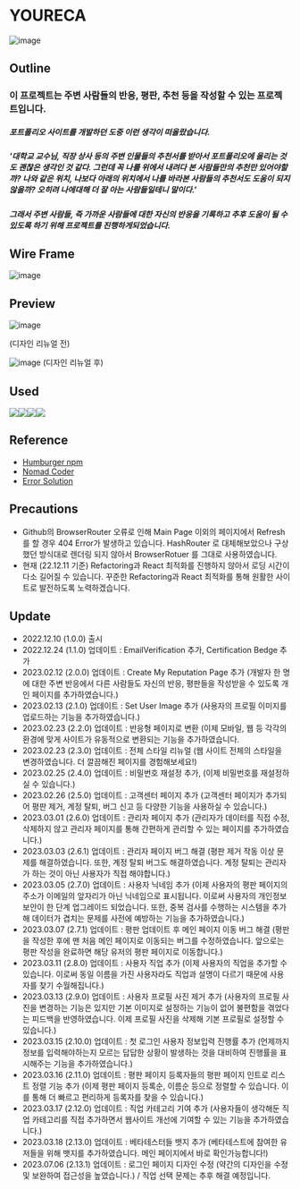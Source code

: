 # YOURECA
![image](https://github.com/JunhOpportunity/Responses-Chat/assets/89464762/a2bec1d5-bd47-4f6f-b285-d1bfea0aedbf)


## Outline
### 이 프로젝트는 주변 사람들의 반응, 평판, 추천 등을 작성할 수 있는 프로젝트입니다.
##### 포트폴리오 사이트를 개발하던 도중 이런 생각이 떠올랐습니다. 
##### '대학교 교수님, 직장 상사 등의 주변 인물들의 추천서를 받아서 포트폴리오에 올리는 것도 괜찮은 생각인 것 같다. 그런데 꼭 나를 위에서 내려다 본 사람들만의 추천만 있어야할까? 나와 같은 위치, 나보다 아래의 위치에서 나를 바라본 사람들의 추천서도 도움이 되지 않을까? 오히려 나에대해 더 잘 아는 사람들일테니 말이다.'
##### 그래서 주변 사람들, 즉 가까운 사람들에 대한 자신의 반응을 기록하고 추후 도움이 될 수 있도록 하기 위해 프로젝트를 진행하게되었습니다.


## Wire Frame
![image](https://user-images.githubusercontent.com/89464762/207522425-95653488-4e8b-4de3-88b3-38e9ceb7885a.png)


## Preview
![image](https://user-images.githubusercontent.com/89464762/207521709-d00287c2-86d4-4897-b464-4d56906a9336.png)

(디자인 리뉴얼 전)

![image](https://github.com/JunhOpportunity/Responses-Chat/assets/89464762/c46ffd1f-c5ee-4574-8448-58aed3514c24)
(디자인 리뉴얼 후)

## Used
<img src="https://img.shields.io/badge/Firebase-FFCA28?style=for-the-badge&logo=firebase&logoColor=white"><img src="https://img.shields.io/badge/Javascript-F7DF1E?style=for-the-badge&logo=Javascript&logoColor=white"><img src="https://img.shields.io/badge/React-61DAFB?style=for-the-badge&logo=React&logoColor=white"><img src="https://img.shields.io/badge/Notion-000000?style=for-the-badge&logo=Notion&logoColor=white">

## Reference
* [Humburger npm](https://github.com/luukdv/hamburger-react)
* [Nomad Coder](https://nomadcoders.co/nwitter/lobby)
* [Error Solution](https://velog.io/@junhopportunity)

## Precautions
* Github의 BrowserRouter 오류로 인해 Main Page 이외의 페이지에서 Refresh를 할 경우 404 Error가 발생하고 있습니다. HashRouter 로 대체해보았으나 구상했던 방식대로 렌더링 되지 않아서 BrowserRotuer 를 그대로 사용하였습니다.
* 현재 (22.12.11 기준) Refactoring과 React 최적화를 진행하지 않아서 로딩 시간이 다소 길어질 수 있습니다. 꾸준한 Refactoring과 React 최적화를 통해 원활한 사이트로 발전하도록 노력하겠습니다.

## Update
* 2022.12.10 (1.0.0) 출시
* 2022.12.24 (1.1.0) 업데이트 : EmailVerification 추가, Certification Bedge 추가
* 2023.02.12 (2.0.0) 업데이트 : Create My Reputation Page 추가 (개발자 한 명에 대한 주변 반응에서 다른 사람들도 자신의 반응, 평판들을 작성받을 수 있도록 개인 페이지를 추가하였습니다.)
* 2023.02.13 (2.1.0) 업데이트 : Set User Image 추가 (사용자의 프로필 이미지를 업로드하는 기능을 추가하였습니다.)
* 2023.02.23 (2.2.0) 업데이트 : 반응형 페이지로 변환 (이제 모바일, 웹 등 각각의 환경에 맞게 사이트가 유동적으로 변환되는 기능을 추가하였습니다.
* 2023.02.23 (2.3.0) 업데이트 : 전체 스타일 리뉴얼 (웹 사이트 전체의 스타일을 변경하였습니다. 더 깔끔해진 페이지를 경험해보세요!)
* 2023.02.25 (2.4.0) 업데이트 : 비밀번호 재설정 추가,  (이제 비밀번호를 재설정하실 수 있습니다.)
* 2023.02.26 (2.5.0) 업데이트 : 고객센터 페이지 추가 (고객센터 페이지가 추가되어 평판 제거, 계정 탈퇴, 버그 신고 등 다양한 기능을 사용하실 수 있습니다.)
* 2023.03.01 (2.6.0) 업데이트 : 관리자 페이지 추가 (관리자가 데이터를 직접 수정, 삭제하지 않고 관리자 페이지를 통해 간편하게 관리할 수 있는 페이지를 추가하였습니다.)
* 2023.03.03 (2.6.1) 업데이트 : 관리자 페이지 버그 해결 (평판 제거 작동 이상 문제를 해결하였습니다. 또한, 계정 탈퇴 버그도 해결하였습니다. 계정 탈퇴는 관리자가 하는 것이 아닌 사용자가 직접 해야합니다.)
* 2023.03.05 (2.7.0) 업데이트 : 사용자 닉네임 추가 (이제 사용자의 평판 페이지의 주소가 이메일의 앞자리가 아닌 닉네임으로 표시됩니다. 이로써 사용자의 개인정보 보안이 한 단계 업그레이드 되었습니다. 또한, 중복 검사를 수행하는 시스템을 추가해 데이터가 겹치는 문제를 사전에 예방하는 기능을 추가하였습니다.)
* 2023.03.07 (2.7.1) 업데이트 : 평판 업데이트 후 메인 페이지 이동 버그 해결 (평판을 작성한 후에 맨 처음 메인 페이지로 이동되는 버그를 수정하였습니다. 앞으로는 평판 작성을 완료하면 해당 유저의 평판 페이지로 이동합니다.)
* 2023.03.11 (2.8.0) 업데이트 : 사용자 직업 추가 (이제 사용자의 직업을 추가할 수 있습니다. 이로써 동일 이름을 가진 사용자라도 직업과 설명이 다르기 때문에 사용자를 찾기 수월해집니다.)
* 2023.03.13 (2.9.0) 업데이트 : 사용자 프로필 사진 제거 추가 (사용자의 프로필 사진을 변경하는 기능은 있지만 기본 이미지로 설정하는 기능이 없어 불편함을 겪었다는 피드백을 반영하였습니다. 이제 프로필 사진을 삭제해 기본 프로필로 설정할 수 있습니다.)
* 2023.03.15 (2.10.0) 업데이트 : 첫 로그인 사용자 정보입력 진행률 추가 (언제까지 정보를 입력해야하는지 모르는 답답한 상황이 발생하는 것을 대비하여 진행률을 표시해주는 기능을 추가하였습니다.)
* 2023.03.16 (2.11.0) 업데이트 : 평판 페이지 등록자들의 평판 페이지 인트로 리스트 정렬 기능 추가 (이제 평판 페이지 등록순, 이름순 등으로 정렬할 수 있습니다. 이를 통해 더 빠르고 편리하게 등록자를 찾을 수 있습니다.)
* 2023.03.17 (2.12.0) 업데이트 : 직업 카테고리 기여 추가 (사용자들이 생각해둔 직업 카테고리를 직접 추가하면서 웹사이트 개선에 기여할 수 있는 기능을 추가하였습니다.)
* 2023.03.18 (2.13.0) 업데이트 : 베타테스터들 뱃지 추가 (베타테스트에 참여한 유저들을 위해 뱃지를 추가하였습니다. 메인 페이지에서 바로 확인가능합니다!)
* 2023.07.06 (2.13.1) 업데이트 : 로그인 페이지 디자인 수정 (약간의 디자인을 수정 및 보완하여 접근성을 높였습니다.) / 직업 선택 문제는 추후 해결 예정입니다.
